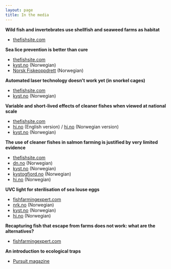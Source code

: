 ```yaml
---
layout: page
title: In the media
---
```


**Wild fish and invertebrates use shellfish and seaweed farms as habitat**
* [thefishsite.com](https://thefishsite.com/articles/restorative-aquaculture-shows-we-can-have-more-habitat-and-eat-it-too)

**Sea lice prevention is better than cure**
* [thefishsite.com](https://thefishsite.com/articles/why-sea-lice-prevention-is-better-than-cure)
* [kyst.no](https://www.kyst.no/article/ny-luseforskning-disse-metodene-gir-best-resultat) (Norwegian)
* [Norsk Fiskeoppdrett](https://www.kyst.no/profile/magazines/132787) (Norwegian)

**Automated laser technology doesn't work yet (in snorkel cages)**
* [thefishsite.com](https://thefishsite.com/articles/study-shoots-down-sea-louse-laser)
* [kyst.no](https://www.kyst.no/article/forskere-saa-ingen-effekt-av-luselaser) (Norwegian)

**Variable and short-lived effects of cleaner fishes when viewed at national scale**
* [thefishsite.com](https://thefishsite.com/articles/paper-questions-cleaner-fish-efficacy)
* [hi.no](https://www.hi.no/en/hi/news/2020/november/study-cleaner-fish-no-magic-bullet-against-salmon-lice) (English version) / [hi.no](https://www.hi.no/hi/nyheter/2020/mars/rensefisk-ingen-universalkur-mot-lakselus) (Norwegian version)
* [kyst.no](https://www.kyst.no/article/studie-rensefisk-ingen-universalkur-mot-lakselus/) (Norwegian)

**The use of cleaner fishes in salmon farming is justified by very limited evidence**
* [thefishsite.com](https://thefishsite.com/articles/study-questions-cleaner-fish-efficiency)
* [dn.no](https://www.dn.no/havbruk/edgar-brun/veterinarinstituttet/frode-oppedal/mener-laksenaringen-ikke-er-barekraftig-ma-si-klarere-ifra/2-1-752295) (Norwegian)
* [kyst.no](https://www.kyst.no/article/etterlyser-dokumentasjon-paa-at-rensefisk-er-effektivt/) (Norwegian)
* [kystogfjord.no](https://www.kystogfjord.no/nyheter/forsiden/Usikker-paa-effekten-av-rensefisk) (Norwegian)
* [hi.no](https://www.hi.no/hi/nyheter/2020/februar/trenger-mer-dokumentasjon-pa-effekten-av-rensefisk-i-kommersielle-laksemerder) (Norwegian)

**UVC light for sterilisation of sea louse eggs**
* [fishfarmingexpert.com](https://www.fishfarmingexpert.com/article/uv-light-could-be-used-in-fight-against-sea-lice)
* [nrk.no](https://www.nrk.no/nordland/mislykket-forsok-med-uv-lys-for-a-ta-knekken-pa-lakselusa.-laksen-ble-skadet-og-solbrent-1.14962964) (Norwegian)
* [kyst.no](https://www.kyst.no/article/kan-ta-knekken-paa-luse-egg-med-uv-lys) (Norwegian)
* [hi.no](https://www.hi.no/hi/nyheter/2020/mars/uv-lys-tar-knekken-pa-lakselus-men-gjor-laksen-solbrent) (Norwegian)

**Recapturing fish that escape from farms does not work: what are the alternatives?**
* [fishfarmingexpert.com](https://www.fishfarmingexpert.com/article/recapture-rethink-required)

**An introduction to ecological traps**
* [Pursuit magazine](https://pursuit.unimelb.edu.au/articles/when-good-animals-make-bad-decisions)




